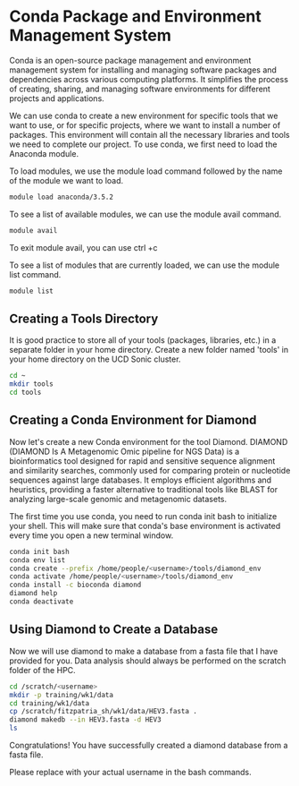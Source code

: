 # Conda Package and Environment Management System

Conda is an open-source package management and environment management system for installing and managing software packages and dependencies across various computing platforms. It simplifies the process of creating, sharing, and managing software environments for different projects and applications.

We can use conda to create a new environment for specific tools that we want to use, or for specific projects, where we want to install a number of packages. This environment will contain all the necessary libraries and tools we need to complete our project. To use conda, we first need to load the Anaconda module.

To load modules, we use the module load command followed by the name of the module we want to load.

```bash
module load anaconda/3.5.2
```

To see a list of available modules, we can use the module avail command.

```bash
module avail 
```
To exit module avail, you can use ctrl +c

To see a list of modules that are currently loaded, we can use the module list command.

```bash
module list
```

## Creating a Tools Directory
It is good practice to store all of your tools (packages, libraries, etc.) in a separate folder in your home directory. Create a new folder named 'tools' in your home directory on the UCD Sonic cluster.

```bash
cd ~
mkdir tools
cd tools
```

## Creating a Conda Environment for Diamond
Now let's create a new Conda environment for the tool Diamond. DIAMOND (DIAMOND Is A Metagenomic Omic pipeline for NGS Data) is a bioinformatics tool designed for rapid and sensitive sequence alignment and similarity searches, commonly used for comparing protein or nucleotide sequences against large databases. It employs efficient algorithms and heuristics, providing a faster alternative to traditional tools like BLAST for analyzing large-scale genomic and metagenomic datasets.

The first time you use conda, you need to run conda init bash to initialize your shell. This will make sure that conda's base environment is activated every time you open a new terminal window.

```bash
conda init bash
conda env list
conda create --prefix /home/people/<username>/tools/diamond_env
conda activate /home/people/<username>/tools/diamond_env
conda install -c bioconda diamond
diamond help
conda deactivate
```

## Using Diamond to Create a Database
Now we will use diamond to make a database from a fasta file that I have provided for you. Data analysis should always be performed on the scratch folder of the HPC.

```bash
cd /scratch/<username>
mkdir -p training/wk1/data
cd training/wk1/data
cp /scratch/fitzpatria_sh/wk1/data/HEV3.fasta .
diamond makedb --in HEV3.fasta -d HEV3
ls
```
Congratulations! You have successfully created a diamond database from a fasta file.

Please replace <username> with your actual username in the bash commands.
